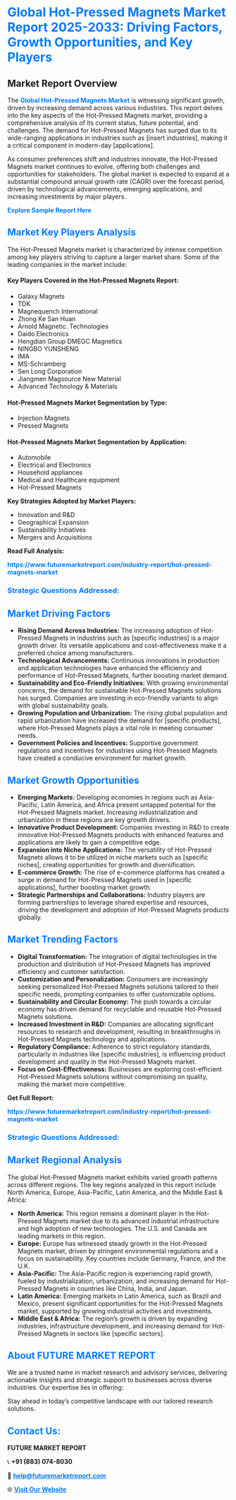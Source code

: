 <h1 style="color: #007BFF;">Global Hot-Pressed Magnets Market Report 2025-2033: Driving Factors, Growth Opportunities, and Key Players</h1>

<section id="overview">
<h2>Market Report Overview</h2>
<p>The <a href="https://www.futuremarketreport.com/industry-report/hot-pressed-magnets-market" style="color: #007BFF; text-decoration: none;"><strong>Global Hot-Pressed Magnets Market</strong></a> is witnessing significant growth, driven by increasing demand across various industries. This report delves into the key aspects of the Hot-Pressed Magnets market, providing a comprehensive analysis of its current status, future potential, and challenges. The demand for Hot-Pressed Magnets has surged due to its wide-ranging applications in industries such as [insert industries], making it a critical component in modern-day [applications].</p>
<p>As consumer preferences shift and industries innovate, the Hot-Pressed Magnets market continues to evolve, offering both challenges and opportunities for stakeholders. The global market is expected to expand at a substantial compound annual growth rate (CAGR) over the forecast period, driven by technological advancements, emerging applications, and increasing investments by major players.</p>
</section>

<section id="overview">
<p><a href="https://www.futuremarketreport.com/request-sample/reportId=116804" style="color: #007BFF; text-decoration: none;"><strong>Explore Sample Report Here</strong></a></p>
</section>

<section id="key-players">
<h2 style="color: #007BFF;">Market Key Players Analysis</h2>
<p>The Hot-Pressed Magnets market is characterized by intense competition among key players striving to capture a larger market share. Some of the leading companies in the market include:</p>
<h4>Key Players Covered in the Hot-Pressed Magnets Report:</h4>
<ul><li>Galaxy Magnets</li><li>TDK</li><li>Magnequench International</li><li>Zhong Ke San Huan</li><li>Arnold Magnetic. Technologies</li><li>Daido Electronics</li><li>Hengdian Group DMEGC Magnetics</li><li>NINGBO YUNSHENG</li><li>IMA</li><li>MS-Schramberg</li><li>Sen Long Corporation</li><li>Jiangmen Magsource New Material</li><li>Advanced Technology &amp; Materials</li></ul>
<h4>Hot-Pressed Magnets Market Segmentation by Type:</h4>
<ul><li>Injection Magnets</li><li>Pressed Magnets</li></ul>

<h4>Hot-Pressed Magnets Market Segmentation by Application:</h4>
<ul><li>Automobile</li><li>Electrical and Electronics</li><li>Household appliances</li><li>Medical and Healthcare equipment</li><li>Hot-Pressed Magnets</li></ul>
<p><strong>Key Strategies Adopted by Market Players:</strong></p>
<ul>
<li>Innovation and R&D</li>
<li>Geographical Expansion</li>
<li>Sustainability Initiatives</li>
<li>Mergers and Acquisitions</li>
</ul>
</section>

<section>
<p><strong>Read Full Analysis: </strong></p><a href="https://www.futuremarketreport.com/industry-report/hot-pressed-magnets-market" style="color: #007BFF; text-decoration: none;"><strong>https://www.futuremarketreport.com/industry-report/hot-pressed-magnets-market</strong></a>
<h3 style="color: #007BFF;">Strategic Questions Addressed:</h3>
</section>

<section id="driving-factors">
<h2 style="color: #007BFF;">Market Driving Factors</h2>
<ul>
<li><strong>Rising Demand Across Industries:</strong> The increasing adoption of Hot-Pressed Magnets in industries such as [specific industries] is a major growth driver. Its versatile applications and cost-effectiveness make it a preferred choice among manufacturers.</li>
<li><strong>Technological Advancements:</strong> Continuous innovations in production and application technologies have enhanced the efficiency and performance of Hot-Pressed Magnets, further boosting market demand.</li>
<li><strong>Sustainability and Eco-Friendly Initiatives:</strong> With growing environmental concerns, the demand for sustainable Hot-Pressed Magnets solutions has surged. Companies are investing in eco-friendly variants to align with global sustainability goals.</li>
<li><strong>Growing Population and Urbanization:</strong> The rising global population and rapid urbanization have increased the demand for [specific products], where Hot-Pressed Magnets plays a vital role in meeting consumer needs.</li>
<li><strong>Government Policies and Incentives:</strong> Supportive government regulations and incentives for industries using Hot-Pressed Magnets have created a conducive environment for market growth.</li>
</ul>
</section>

<section id="growth-opportunities">
<h2 style="color: #007BFF;">Market Growth Opportunities</h2>
<ul>
<li><strong>Emerging Markets:</strong> Developing economies in regions such as Asia-Pacific, Latin America, and Africa present untapped potential for the Hot-Pressed Magnets market. Increasing industrialization and urbanization in these regions are key growth drivers.</li>
<li><strong>Innovative Product Development:</strong> Companies investing in R&D to create innovative Hot-Pressed Magnets products with enhanced features and applications are likely to gain a competitive edge.</li>
<li><strong>Expansion into Niche Applications:</strong> The versatility of Hot-Pressed Magnets allows it to be utilized in niche markets such as [specific niches], creating opportunities for growth and diversification.</li>
<li><strong>E-commerce Growth:</strong> The rise of e-commerce platforms has created a surge in demand for Hot-Pressed Magnets used in [specific applications], further boosting market growth.</li>
<li><strong>Strategic Partnerships and Collaborations:</strong> Industry players are forming partnerships to leverage shared expertise and resources, driving the development and adoption of Hot-Pressed Magnets products globally.</li>
</ul>
</section>

<section id="trending-factors">
<h2 style="color: #007BFF;">Market Trending Factors</h2>
<ul>
<li><strong>Digital Transformation:</strong> The integration of digital technologies in the production and distribution of Hot-Pressed Magnets has improved efficiency and customer satisfaction.</li>
<li><strong>Customization and Personalization:</strong> Consumers are increasingly seeking personalized Hot-Pressed Magnets solutions tailored to their specific needs, prompting companies to offer customizable options.</li>
<li><strong>Sustainability and Circular Economy:</strong> The push towards a circular economy has driven demand for recyclable and reusable Hot-Pressed Magnets solutions.</li>
<li><strong>Increased Investment in R&D:</strong> Companies are allocating significant resources to research and development, resulting in breakthroughs in Hot-Pressed Magnets technology and applications.</li>
<li><strong>Regulatory Compliance:</strong> Adherence to strict regulatory standards, particularly in industries like [specific industries], is influencing product development and quality in the Hot-Pressed Magnets market.</li>
<li><strong>Focus on Cost-Effectiveness:</strong> Businesses are exploring cost-efficient Hot-Pressed Magnets solutions without compromising on quality, making the market more competitive.</li>
</ul>
</section>

<section>
<p><strong>Get Full Report: </strong></p><a href="https://www.futuremarketreport.com/industry-report/hot-pressed-magnets-market" style="color: #007BFF; text-decoration: none;"><strong>https://www.futuremarketreport.com/industry-report/hot-pressed-magnets-market</strong></a>
<h3 style="color: #007BFF;">Strategic Questions Addressed:</h3>
</section>


<section id="regional-analysis">
<h2 style="color: #007BFF;">Market Regional Analysis</h2>
<p>The global Hot-Pressed Magnets market exhibits varied growth patterns across different regions. The key regions analyzed in this report include North America, Europe, Asia-Pacific, Latin America, and the Middle East & Africa:</p>
<ul>
<li><strong>North America:</strong> This region remains a dominant player in the Hot-Pressed Magnets market due to its advanced industrial infrastructure and high adoption of new technologies. The U.S. and Canada are leading markets in this region.</li>
<li><strong>Europe:</strong> Europe has witnessed steady growth in the Hot-Pressed Magnets market, driven by stringent environmental regulations and a focus on sustainability. Key countries include Germany, France, and the U.K.</li>
<li><strong>Asia-Pacific:</strong> The Asia-Pacific region is experiencing rapid growth, fueled by industrialization, urbanization, and increasing demand for Hot-Pressed Magnets in countries like China, India, and Japan.</li>
<li><strong>Latin America:</strong> Emerging markets in Latin America, such as Brazil and Mexico, present significant opportunities for the Hot-Pressed Magnets market, supported by growing industrial activities and investments.</li>
<li><strong>Middle East & Africa:</strong> The region’s growth is driven by expanding industries, infrastructure development, and increasing demand for Hot-Pressed Magnets in sectors like [specific sectors].</li>
</ul>
</section>

<footer>
<h2 style="color: #007BFF;">About FUTURE MARKET REPORT</h2>
<p>We are a trusted name in market research and advisory services, delivering actionable insights and strategic support to businesses across diverse industries. Our expertise lies in offering:</p>

<p>Stay ahead in today’s competitive landscape with our tailored research solutions.</p>

<h2 style="color: #007BFF;">Contact Us:</h2>
<p><strong>FUTURE MARKET REPORT</strong></p>
<p>📞 <strong>+91 (883) 074-8030</strong></p>
<p>📧 <strong><a href="mailto:help@futuremarketreport.com" style="color: #007BFF;">help@futuremarketreport.com</a></strong></p>
<p>🌐 <strong><a href="https://www.futuremarketreport.com/" style="color: #007BFF;">Visit Our Website</a></strong></p>
</footer>